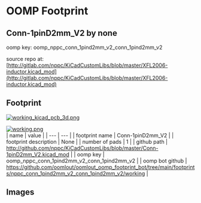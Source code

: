 # OOMP Footprint  
## Conn-1pinD2mm_V2  by none  
  
oomp key: oomp_nppc_conn_1pind2mm_v2_conn_1pind2mm_v2  
  
source repo at: [http://gitlab.com/nppc/KiCadCustomLibs/blob/master/XFL2006-inductor.kicad_mod](http://gitlab.com/nppc/KiCadCustomLibs/blob/master/XFL2006-inductor.kicad_mod)  
## Footprint  
  
[![working_kicad_pcb_3d.png](working_kicad_pcb_3d_600.png)](working_kicad_pcb_3d.png)  
  
[![working.png](working_600.png)](working.png)  
| name | value | 
| --- | --- | 
| footprint name | Conn-1pinD2mm_V2 | 
| footprint description | None | 
| number of pads | 1 | 
| github path | http://github.com/nppc/KiCadCustomLibs/blob/master/Conn-1pinD2mm_V2.kicad_mod | 
| oomp key | oomp_nppc_conn_1pind2mm_v2_conn_1pind2mm_v2 | 
| oomp bot github | https://github.com/oomlout/oomlout_oomp_footprint_bot/tree/main/footprints/nppc_conn_1pind2mm_v2_conn_1pind2mm_v2/working | 
## Images  
